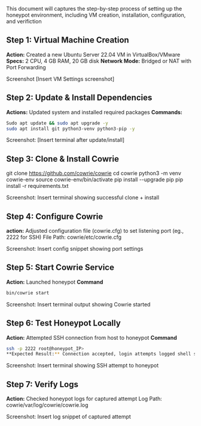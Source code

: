 This document will captures the step-by-step process of setting up the honeypot environment, including VM creation, installation, configuration, and verifiction 

## Step 1: Virtual Machine Creation 
**Action:** Created a new Ubuntu Server 22.04 VM in VirtualBox/VMware
**Specs:** 2 CPU, 4 GB RAM, 20 GB disk 
**Network Mode:** Bridged or NAT with Port Forwarding 

Screenshot [Insert VM Settings screenshot] 


## Step 2: Update & Install Dependencies 
**Actions:** Updated system and installed required packages 
**Commands:** 
```bash
Sudo apt update && sudo apt upgrade -y
sudo apt install git python3-venv python3-pip -y
```

Screenshot: [Insert terminal after update/install]


## Step 3: Clone & Install Cowrie

git clone https://github.com/cowrie/cowrie
cd cowrie
python3 -m venv cowrie-env
source cowrie-env/bin/activate
pip install --upgrade pip
pip install -r requirements.txt


Screenshot: Insert terminal showing successful clone + install


## Step 4: Configure Cowrie
**action:** Adjusted configuration file (cowrie.cfg) to set listening port (eg., 2222 for SSH)
File Path: cowrie/etc/cowrie.cfg

Screenshot: Insert config snippet showing port settings


## Step 5: Start Cowrie Service
**Action:** Launched honeypot
**Command**
```bash
bin/cowrie start
```
Screenshot: Insert terminal output showing Cowrie started


## Step 6: Test Honeypot Locally
**Action:** Attempted SSH connection from host to honeypot
**Command**
```bash
ssh -p 2222 root@honeypot_IP>
**Expected Result:** Connection accepted, login attempts logged shell simulated
```
Screenshot: Insert terminal showing SSH attempt to honeypot


## Step 7: Verify Logs
**Action:** Checked honeypot logs for captured attempt
Log Path: cowrie/var/log/cowrie/cowrie.log

Screenshot: Insert log snippet of captured attempt 

